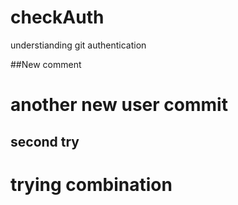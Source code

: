 # checkAuth
understianding git authentication

##New comment 
# another new user commit

## second try 
# trying combination
